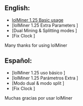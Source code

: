 ## English:
* [lolMiner 1.25 Basic usage ](https://github.com/Lolliedieb/lolMiner-releases/releases/tag/1.17)
* [lolMiner 1.25 Extra Parameters ]
* [Dual Mining & Splitting modes ]
* [Fix Clock ]

Many thanks for using lolMiner

## Español:
* [lolMiner 1.25 uso básico ] 
* [lolMiner 1.25 Parámetros Extra ]
* [Modo dual & modo split ]
* [Fix Clock ]

Muchas gracias por usar lolMiner

